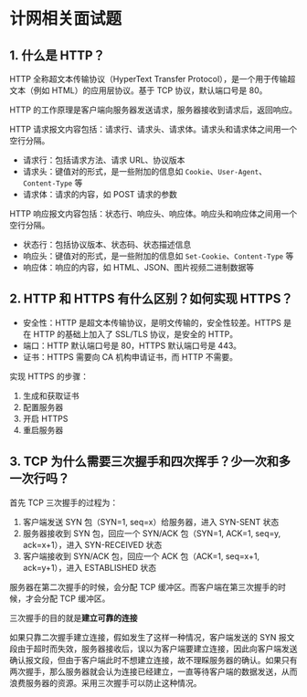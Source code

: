 # 计网相关面试题

## 1. 什么是 HTTP？

HTTP 全称超文本传输协议（HyperText Transfer Protocol），是一个用于传输超文本（例如 HTML）的应用层协议。基于 TCP 协议，默认端口号是 80。

HTTP 的工作原理是客户端向服务器发送请求，服务器接收到请求后，返回响应。

HTTP 请求报文内容包括：请求行、请求头、请求体。请求头和请求体之间用一个空行分隔。

- 请求行：包括请求方法、请求 URL、协议版本
- 请求头：键值对的形式，是一些附加的信息如 `Cookie`、`User-Agent`、`Content-Type` 等
- 请求体：请求的内容，如 POST 请求的参数

HTTP 响应报文内容包括：状态行、响应头、响应体。响应头和响应体之间用一个空行分隔。

- 状态行：包括协议版本、状态码、状态描述信息
- 响应头：键值对的形式，是一些附加的信息如 `Set-Cookie`、`Content-Type` 等
- 响应体：响应的内容，如 HTML、JSON、图片视频二进制数据等

## 2. HTTP 和 HTTPS 有什么区别？如何实现 HTTPS？

- 安全性：HTTP 是超文本传输协议，是明文传输的，安全性较差。HTTPS 是在 HTTP 的基础上加入了 SSL/TLS 协议，是安全的 HTTP。
- 端口：HTTP 默认端口号是 80，HTTPS 默认端口号是 443。
- 证书：HTTPS 需要向 CA 机构申请证书，而 HTTP 不需要。

实现 HTTPS 的步骤：

1. 生成和获取证书
2. 配置服务器
3. 开启 HTTPS
4. 重启服务器

## 3. TCP 为什么需要三次握手和四次挥手？少一次和多一次行吗？

首先 TCP 三次握手的过程为：

1. 客户端发送 SYN 包（SYN=1, seq=x）给服务器，进入 SYN-SENT 状态
2. 服务器接收到 SYN 包，回应一个 SYN/ACK 包（SYN=1, ACK=1, seq=y, ack=x+1），进入 SYN-RECEIVED 状态
3. 客户端接收到 SYN/ACK 包，回应一个 ACK 包（ACK=1, seq=x+1, ack=y+1），进入 ESTABLISHED 状态

服务器在第二次握手的时候，会分配 TCP 缓冲区。而客户端在第三次握手的时候，才会分配 TCP 缓冲区。

三次握手的目的就是**建立可靠的连接**

如果只靠二次握手建立连接，假如发生了这样一种情况，客户端发送的 SYN 报文段由于超时而失效，服务器接收后，误以为客户端要建立连接，因此向客户端发送确认报文段，但由于客户端此时不想建立连接，故不理睬服务器的确认。如果只有两次握手，那么服务器就会认为连接已经建立，一直等待客户端的数据发送，从而浪费服务器的资源。采用三次握手可以防止这种情况。
